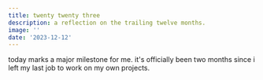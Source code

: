 ```yaml
---
title: twenty twenty three
description: a reflection on the trailing twelve months.
image: ''
date: '2023-12-12'
---
```


today marks a major milestone for me. it's officially been two months since i left my last job to work on my own projects.
